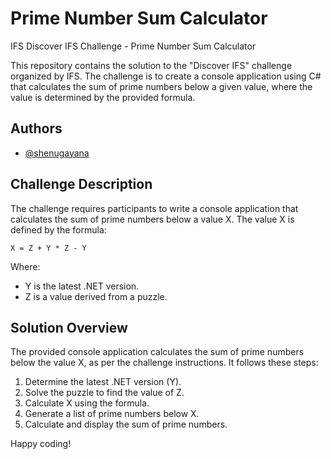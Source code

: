 # Prime Number Sum Calculator
IFS Discover IFS Challenge - Prime Number Sum Calculator

This repository contains the solution to the "Discover IFS" challenge organized by IFS. The challenge is to create a console application using C# that calculates the sum of prime numbers below a given value, where the value is determined by the provided formula.

## Authors

- [@shenugayana](https://www.github.com/shenugayana)

## Challenge Description
The challenge requires participants to write a console application that calculates the sum of prime numbers below a value X. The value X is defined by the formula:

```
X = Z + Y * Z - Y
```

Where:
- Y is the latest .NET version.
- Z is a value derived from a puzzle.

## Solution Overview

The provided console application calculates the sum of prime numbers below the value X, as per the challenge instructions. It follows these steps:
1. Determine the latest .NET version (Y).
2. Solve the puzzle to find the value of Z.
3. Calculate X using the formula.
4. Generate a list of prime numbers below X.
5. Calculate and display the sum of prime numbers.

Happy coding!

